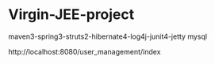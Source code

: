 Virgin-JEE-project
==================

maven3-spring3-struts2-hibernate4-log4j-junit4-jetty
mysql

http://localhost:8080/user_management/index
